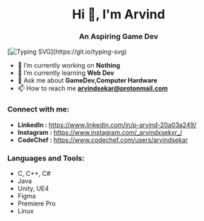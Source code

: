 
<h1 align="center">Hi 👋, I'm Arvind</h1>
<h3 align="center">An Aspiring Game Dev</h3>

[![Typing SVG](https://readme-typing-svg.herokuapp.com?font=Fira+Code&pause=1000&color=07B2F7&width=435&lines=Welcome+to+my+GitHub+Profile!)](https://git.io/typing-svg)
- 🔭 I’m currently working on **Nothing**
- 🌱 I’m currently learning **Web Dev**
- 💬 Ask me about **GameDev,Computer Hardware**
- 📫 How to reach me **arvindsekar@protonmail.com**

<h3 align="left">Connect with me:</h3>

- **LinkedIn :**  https://www.linkedin.com/in/p-arvind-20a03a249/
- **Instagram :** https://www.instagram.com/_arvindxsekxr_/
- **CodeChef :**  https://www.codechef.com/users/arvindsekar

<h3 align="left">Languages and Tools:</h3>

- C, C++, C#
- Java
- Unity, UE4
- Figma
- Premiere Pro
- Linux


<!-- <h3 align="left">Connect with me:</h3>
<p align="left">
<a href="https://linkedin.com/in/p arvind" target="blank"><img align="center" src="https://raw.githubusercontent.com/rahuldkjain/github-profile-readme-generator/master/src/images/icons/Social/linked-in-alt.svg" alt="p arvind" height="30" width="40" /></a>
<a href="https://instagram.com/_arvindxsekxr_" target="blank"><img align="center" src="https://raw.githubusercontent.com/rahuldkjain/github-profile-readme-generator/master/src/images/icons/Social/instagram.svg" alt="_arvindxsekxr_" height="30" width="40" /></a>
<a href="https://www.codechef.com/users/arvindsekar" target="blank"><img align="center" src="https://cdn.jsdelivr.net/npm/simple-icons@3.1.0/icons/codechef.svg" alt="arvindsekar" height="30" width="40" /></a>
</p>

<h3 align="left">Languages and Tools:</h3>
<p align="left"> <a href="https://www.cprogramming.com/" target="_blank" rel="noreferrer"> <img src="https://raw.githubusercontent.com/devicons/devicon/master/icons/c/c-original.svg" alt="c" width="40" height="40"/> </a> <a href="https://www.w3schools.com/cpp/" target="_blank" rel="noreferrer"> <img src="https://raw.githubusercontent.com/devicons/devicon/master/icons/cplusplus/cplusplus-original.svg" alt="cplusplus" width="40" height="40"/> </a> <a href="https://www.figma.com/" target="_blank" rel="noreferrer"> <img src="https://www.vectorlogo.zone/logos/figma/figma-icon.svg" alt="figma" width="40" height="40"/> </a> <a href="https://www.java.com" target="_blank" rel="noreferrer"> <img src="https://raw.githubusercontent.com/devicons/devicon/master/icons/java/java-original.svg" alt="java" width="40" height="40"/> </a> <a href="https://www.linux.org/" target="_blank" rel="noreferrer"> <img src="https://raw.githubusercontent.com/devicons/devicon/master/icons/linux/linux-original.svg" alt="linux" width="40" height="40"/> </a> <a href="https://www.mysql.com/" target="_blank" rel="noreferrer"> <img src="https://raw.githubusercontent.com/devicons/devicon/master/icons/mysql/mysql-original-wordmark.svg" alt="mysql" width="40" height="40"/> </a> <a href="https://www.python.org" target="_blank" rel="noreferrer"> <img src="https://raw.githubusercontent.com/devicons/devicon/master/icons/python/python-original.svg" alt="python" width="40" height="40"/> </a> <a href="https://unity.com/" target="_blank" rel="noreferrer"> <img src="https://www.vectorlogo.zone/logos/unity3d/unity3d-icon.svg" alt="unity" width="40" height="40"/> </a> <a href="https://unrealengine.com/" target="_blank" rel="noreferrer"> <img src="https://raw.githubusercontent.com/kenangundogan/fontisto/036b7eca71aab1bef8e6a0518f7329f13ed62f6b/icons/svg/brand/unreal-engine.svg" alt="unreal" width="40" height="40"/> </a> </p>
